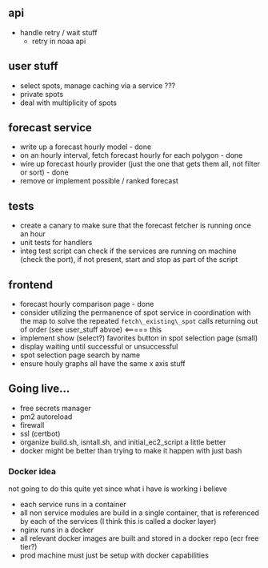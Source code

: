 ## api
* handle retry / wait stuff
  * retry in noaa api

## user stuff
* select spots, manage caching via a service ???
* private spots
* deal with multiplicity of spots

## forecast service
* write up a forecast hourly model - done
* on an hourly interval, fetch forecast hourly for each polygon - done
* wire up forecast hourly provider (just the one that gets them all, not filter or sort) - done
* remove or implement possible / ranked forecast

## tests
* create a canary to make sure that the forecast fetcher is running once an hour
* unit tests for handlers
* integ test script can check if the services are running on machine (check the port), if not present, start and stop as part of the script

## frontend
* forecast hourly comparison page - done
* consider utilizing the permanence of spot service in coordination with the map to solve
  the repeated `fetch\_existing\_spot` calls returning out of order (see user\_stuff abvoe) <===== this
* implement show (select?) favorites button in spot selection page (small)
* display waiting until successful or unsuccessful
* spot selection page search by name
* ensure houly graphs all have the same x axis stuff

## Going live...
* free secrets manager
* pm2 autoreload
* firewall
* ssl (certbot)
* organize build.sh, isntall.sh, and initial\_ec2\_script a little better
* docker might be better than trying to make it happen with just bash

### Docker idea
not going to do this quite yet since what i have is working i believe
* each service runs in a container
* all non service modules are build in a single container, that is referenced by each of the services (I think this is called a docker layer)
* nginx runs in a docker
* all relevant docker images are built and stored in a docker repo (ecr free tier?)
* prod machine must just be setup with docker capabilities
